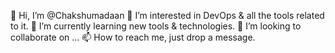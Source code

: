 👋 Hi, I’m @Chakshumadaan
👀 I’m interested in DevOps & all the tools related to it.
🌱 I’m currently learning new tools & technologies.
💞️ I’m looking to collaborate on ...
📫 How to reach me, just drop a message.
